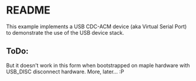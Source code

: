 # README

This example implements a USB CDC-ACM device (aka Virtual Serial Port)
to demonstrate the use of the USB device stack.

## ToDo: 
But it doesn't work in this form when bootstrapped on maple hardware with USB_DISC disconnect hardware.
More, later... :P

